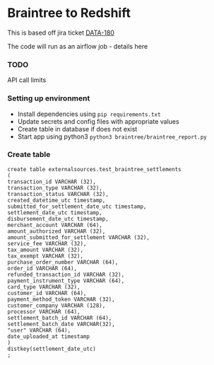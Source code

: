 # Braintree to Redshift
This is based off jira ticket [DATA-180](https://giddyinc.atlassian.net/browse/DATA-180)

The code will run as an airflow job - details here
### TODO
API call limits

### Setting up environment
* Install dependencies using `pip requirements.txt`
* Update secrets and config files with appropriate values
* Create table in database if does not exist
* Start app using python3 `python3 braintree/braintree_report.py`


### Create table
```
create table externalsources.test_braintree_settlements
(
transaction_id VARCHAR (32),
transaction_type VARCHAR (32),
transaction_status VARCHAR (32),
created_datetime_utc timestamp,
submitted_for_settlement_date_utc timestamp,
settlement_date_utc timestamp,
disbursement_date_utc timestamp,
merchant_account VARCHAR (64),
amount_authorized VARCHAR (32),
amount_submitted_for_settlement VARCHAR (32),
service_fee VARCHAR (32),
tax_amount VARCHAR (32),
tax_exempt VARCHAR (32),
purchase_order_number VARCHAR (64),
order_id VARCHAR (64),
refunded_transaction_id VARCHAR (32),
payment_instrument_type VARCHAR (64),
card_type VARCHAR (32),
customer_id VARCHAR (64),
payment_method_token VARCHAR (32),
customer_company VARCHAR (128),
processor VARCHAR (64),
settlement_batch_id VARCHAR (64),
settlement_batch_date VARCHAR(32),
"user" VARCHAR (64),
date_uploaded_at timestamp
)
distkey(settlement_date_utc)
;
```
